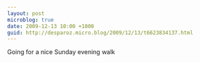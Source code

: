 ```yaml
---
layout: post
microblog: true
date: 2009-12-13 10:00 +1000
guid: http://desparoz.micro.blog/2009/12/13/t6623834137.html
---
```

Going for a nice Sunday evening walk
